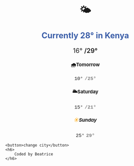 <!DOCTYPE html>
<html lang="en">
  <head>
    <meta charset="UTF-8" />
    <meta name="viewport" content="width=device-width, initial-scale=1.0" />
    <title>Weather</title>
    <style>
      h1 {
        text-align: center;
        font-size: 30px;
      }
      h2{
        color: rgb(59, 94, 168) ;
        text-align: center;
        font-size: 25px ;
      }
      h3 {
        font-size: 15px;
        text-align: center;
      }
      h4 {
        font-size: 15px;
        text-align: center;
      }
      h5 {
        text-align: center;
        font-size: 15px;
      }
      h6 {
        text-align: center;
        font-size: 15px;
        font-weight: 200;
        font-family:'Courier New', Courier, monospace ;
      }
      .degrees {
        font-weight:600 ;
      }
      div {
        text-align: center;
        font-size: 20px;
      }
      .text {
        font-size: 15px;
        font-family: 'Courier New', Courier, monospace;
      }
      .numbers {
         font-weight: 600;
         font-size: 15px;
         font-family: 'Courier New', Courier, monospace;
         color: grey;
      }
   button {
        color: rgb(59, 94, 168);
        border: 1px solid  rgb(59, 94, 168);
        border-radius: 40px;
        display: block;
        margin: 0 auto;
        background: transparent;
        padding: 15px 30px;
        outline-style: auto;
        outline-color: invert;
        transition: all 200ms ease ease-in-out;
      }
      button:hover {
        color: #fff;
        background-color: rgb(59, 94, 168);
      }
    </style>
  </head>
  <body>
    <h1>&#127780 </h1>
    <h2>
        Currently 28&#176 in Kenya
    </h2>
    <div>
        <span class="temperature">16&#176</span>
            <span class="degrees">/29&#176</span>
    </div>
    <h3>
        &#127783Tomorrow
    </h3>
    <div>
        <span class="text">10&#176</span>
        <span class="numbers">/25&#176</span>
    </div>
    <h4>
        &#127781Saturday
    </h4>
    <div>
        <span class="text">15&#176</span>
        <span class="numbers">/21&#176</span>
    </div>
    <h5>
       <span style="color:orange">&#x2600</span><span>Sunday</span>
    </h5>
    <div>
        <span class="text">25&#176</span>
        <span class="numbers">29&#176</span>
    </div>

    <button>change city</button>
    <h6>
        Coded by Beatrice
    </h6>

  </body>
</html>
